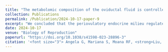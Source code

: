 ```yaml
---
title: "The metabolomic composition of the oviductal fluid is controlled by the periovulatory hormonal context in Bos indicus cows"
collection: Publications
permalink: /Publication/2024-10-17-paper-9
excerpt: "We concluded that the periovulatory endocrine milieu regulates the composition of the oviductal fluid."
date: 2024-10-17
venue: "Biology of Reproduction"
paperurl: "https://doi.org/10.1038/s41598-023-28896-3"
citation: '<font size="3"> Angela G, Mariana S, Moana RF, <strong>Liu, L.</strong>, Guilherme P, Edson GLT, Peñagaricano, F & Mario B. (2024). <em>The metabolomic composition of the oviductal fluid is controlled by the periovulatory hormonal context in Bos indicus cows.</em> Biology of Reproduction, ioae153. </font>'
---
```

